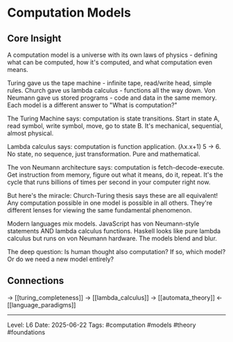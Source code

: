 # Computation Models

## Core Insight
A computation model is a universe with its own laws of physics - defining what can be computed, how it's computed, and what computation even means.

Turing gave us the tape machine - infinite tape, read/write head, simple rules. Church gave us lambda calculus - functions all the way down. Von Neumann gave us stored programs - code and data in the same memory. Each model is a different answer to "What is computation?"

The Turing Machine says: computation is state transitions. Start in state A, read symbol, write symbol, move, go to state B. It's mechanical, sequential, almost physical.

Lambda calculus says: computation is function application. (λx.x+1) 5 → 6. No state, no sequence, just transformation. Pure and mathematical.

The von Neumann architecture says: computation is fetch-decode-execute. Get instruction from memory, figure out what it means, do it, repeat. It's the cycle that runs billions of times per second in your computer right now.

But here's the miracle: Church-Turing thesis says these are all equivalent! Any computation possible in one model is possible in all others. They're different lenses for viewing the same fundamental phenomenon.

Modern languages mix models. JavaScript has von Neumann-style statements AND lambda calculus functions. Haskell looks like pure lambda calculus but runs on von Neumann hardware. The models blend and blur.

The deep question: Is human thought also computation? If so, which model? Or do we need a new model entirely?

## Connections
→ [[turing_completeness]]
→ [[lambda_calculus]]
→ [[automata_theory]]
← [[language_paradigms]]

---
Level: L6
Date: 2025-06-22
Tags: #computation #models #theory #foundations
